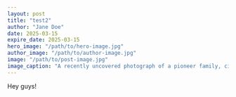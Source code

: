 ```yaml
---
layout: post
title: "test2"
author: "Jane Doe"
date: 2025-03-15
expire_date: 2025-03-15
hero_image: "/path/to/hero-image.jpg"
author_image: "/path/to/author-image.jpg"
image: "/path/to/post-image.jpg"
image_caption: "A recently uncovered photograph of a pioneer family, circa 1850s."
---
```


Hey guys!
